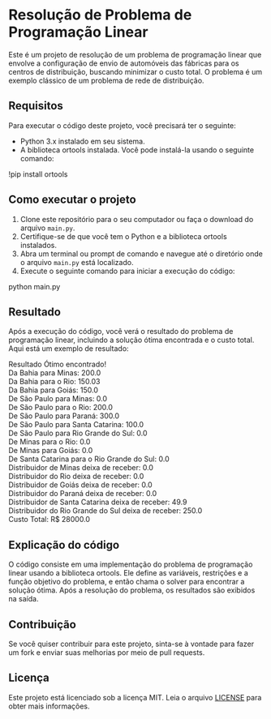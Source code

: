 # Resolução de Problema de Programação Linear

Este é um projeto de resolução de um problema de programação linear que envolve a configuração de envio de automóveis das fábricas para os centros de distribuição, buscando minimizar o custo total. O problema é um exemplo clássico de um problema de rede de distribuição.

## Requisitos

Para executar o código deste projeto, você precisará ter o seguinte:

- Python 3.x instalado em seu sistema.
- A biblioteca ortools instalada. Você pode instalá-la usando o seguinte comando:

!pip install ortools


## Como executar o projeto

1. Clone este repositório para o seu computador ou faça o download do arquivo `main.py`.
2. Certifique-se de que você tem o Python e a biblioteca ortools instalados.
3. Abra um terminal ou prompt de comando e navegue até o diretório onde o arquivo `main.py` está localizado.
4. Execute o seguinte comando para iniciar a execução do código:


python main.py


## Resultado

Após a execução do código, você verá o resultado do problema de programação linear, incluindo a solução ótima encontrada e o custo total. Aqui está um exemplo de resultado:

Resultado Ótimo encontrado!  
Da Bahia para Minas: 200.0  
Da Bahia para o Rio: 150.03  
Da Bahia para Goiás: 150.0  
De São Paulo para Minas: 0.0  
De São Paulo para o Rio: 200.0  
De São Paulo para Paraná: 300.0  
De São Paulo para Santa Catarina: 100.0  
De São Paulo para Rio Grande do Sul: 0.0  
De Minas para o Rio: 0.0  
De Minas para Goiás: 0.0  
De Santa Catarina para o Rio Grande do Sul: 0.0  
Distribuidor de Minas deixa de receber: 0.0  
Distribuidor do Rio deixa de receber: 0.0  
Distribuidor de Goiás deixa de receber: 0.0  
Distribuidor do Paraná deixa de receber: 0.0  
Distribuidor de Santa Catarina deixa de receber: 49.9  
Distribuidor do Rio Grande do Sul deixa de receber: 250.0  
Custo Total: R$ 28000.0  




## Explicação do código

O código consiste em uma implementação do problema de programação linear usando a biblioteca ortools. Ele define as variáveis, restrições e a função objetivo do problema, e então chama o solver para encontrar a solução ótima. Após a resolução do problema, os resultados são exibidos na saída.

## Contribuição

Se você quiser contribuir para este projeto, sinta-se à vontade para fazer um fork e enviar suas melhorias por meio de pull requests.

## Licença

Este projeto está licenciado sob a licença MIT. Leia o arquivo [LICENSE](./LICENSE) para obter mais informações.
